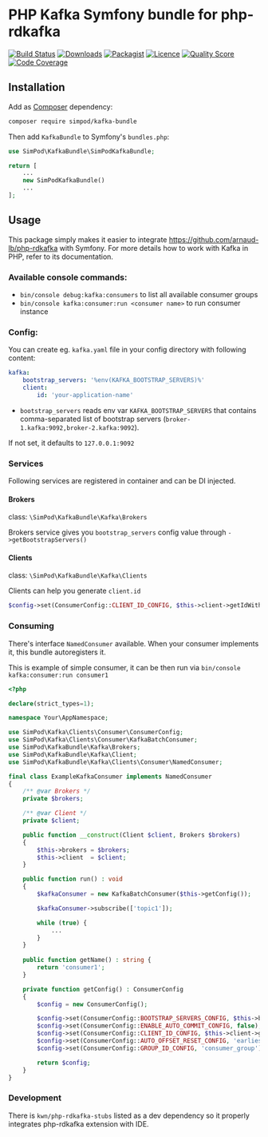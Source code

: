 # PHP Kafka Symfony bundle for php-rdkafka

[![Build Status](https://travis-ci.org/simPod/KafkaBundle.svg)](https://travis-ci.org/simPod/KafkaBundle)
[![Downloads](https://poser.pugx.org/simpod/kafka-bundle/d/total.svg)](https://packagist.org/packages/simpod/kafka-bundle)
[![Packagist](https://poser.pugx.org/simpod/kafka-bundle/v/stable.svg)](https://packagist.org/packages/simpod/kafka-bundle)
[![Licence](https://poser.pugx.org/simpod/kafka-bundle/license.svg)](https://packagist.org/packages/simpod/kafka-bundle)
[![Quality Score](https://scrutinizer-ci.com/g/simPod/KafkaBundle/badges/quality-score.png?b=master)](https://scrutinizer-ci.com/g/simPod/KafkaBundle)
[![Code Coverage](https://scrutinizer-ci.com/g/simPod/KafkaBundle/badges/coverage.png?b=master)](https://scrutinizer-ci.com/g/simPod/KafkaBundle)

## Installation

Add as [Composer](https://getcomposer.org/) dependency:

```sh
composer require simpod/kafka-bundle
```

Then add `KafkaBundle` to Symfony's `bundles.php`:

```php
use SimPod\KafkaBundle\SimPodKafkaBundle;

return [
    ...
    new SimPodKafkaBundle()
    ...
];
```

## Usage

This package simply makes it easier to integrate https://github.com/arnaud-lb/php-rdkafka with Symfony. For more details how to work with Kafka in PHP, refer to its documentation.

### Available console commands:

- `bin/console debug:kafka:consumers` to list all available consumer groups
- `bin/console kafka:consumer:run <consumer name>` to run consumer instance

### Config:

You can create eg. `kafka.yaml` file in your config directory with following content:

```yaml
kafka:
    bootstrap_servers: '%env(KAFKA_BOOTSTRAP_SERVERS)%'
    client:
        id: 'your-application-name'
```

- `bootstrap_servers` reads env var `KAFKA_BOOTSTRAP_SERVERS` that contains comma-separated list of bootstrap servers (`broker-1.kafka:9092,broker-2.kafka:9092`).

If not set, it defaults to `127.0.0.1:9092`

### Services

Following services are registered in container and can be DI injected.

#### Brokers
class: `\SimPod\KafkaBundle\Kafka\Brokers`

Brokers service gives you `bootstrap_servers` config value through `->getBootstrapServers()`

#### Clients
class: `\SimPod\KafkaBundle\Kafka\Clients`

Clients can help you generate `client.id`

```php
$config->set(ConsumerConfig::CLIENT_ID_CONFIG, $this->client->getIdWithHostname());
```

### Consuming

There's interface `NamedConsumer` available. When your consumer implements it, this bundle autoregisters it.

This is example of simple consumer, it can be then run via `bin/console kafka:consumer:run consumer1`
```php
<?php

declare(strict_types=1);

namespace Your\AppNamespace;

use SimPod\Kafka\Clients\Consumer\ConsumerConfig;
use SimPod\Kafka\Clients\Consumer\KafkaBatchConsumer;
use SimPod\KafkaBundle\Kafka\Brokers;
use SimPod\KafkaBundle\Kafka\Client;
use SimPod\KafkaBundle\Kafka\Clients\Consumer\NamedConsumer;

final class ExampleKafkaConsumer implements NamedConsumer
{
    /** @var Brokers */
    private $brokers;

    /** @var Client */
    private $client;

    public function __construct(Client $client, Brokers $brokers)
    {
        $this->brokers = $brokers;
        $this->client  = $client;
    }

    public function run() : void
    {
        $kafkaConsumer = new KafkaBatchConsumer($this->getConfig());

        $kafkaConsumer->subscribe(['topic1']);

        while (true) {
            ...
        }
    }
    
    public function getName() : string {
        return 'consumer1';    
    }

    private function getConfig() : ConsumerConfig
    {
        $config = new ConsumerConfig();

        $config->set(ConsumerConfig::BOOTSTRAP_SERVERS_CONFIG, $this->brokers->getList());
        $config->set(ConsumerConfig::ENABLE_AUTO_COMMIT_CONFIG, false);
        $config->set(ConsumerConfig::CLIENT_ID_CONFIG, $this->client->getIdWithHostname());
        $config->set(ConsumerConfig::AUTO_OFFSET_RESET_CONFIG, 'earliest');
        $config->set(ConsumerConfig::GROUP_ID_CONFIG, 'consumer_group');

        return $config;
    }
}

```

### Development

There is `kwn/php-rdkafka-stubs` listed as a dev dependency so it properly integrates php-rdkafka extension with IDE.
